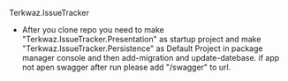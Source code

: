 Terkwaz.IssueTracker
- After you clone repo you need to make "Terkwaz.IssueTracker.Presentation" as startup project
and make "Terkwaz.IssueTracker.Persistence" as Default Project in package manager console
and then add-migration and update-datebase.
if app not apen swagger after run please add "/swagger" to url.
